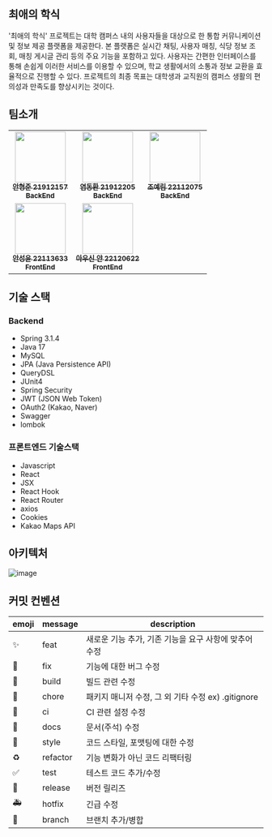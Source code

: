 ## 최애의 학식
'최애의 학식' 프로젝트는 대학 캠퍼스 내의 사용자들을 대상으로 한 통합 커뮤니케이션 및 정보 제공 플랫폼을 제공한다. 본 플랫폼은 실시간 채팅, 사용자 매칭, 식당 정보 조회, 매칭 게시글 관리 등의 주요 기능을 포함하고 있다. 사용자는 간편한 인터페이스를 통해 손쉽게 이러한 서비스를 이용할 수 있으며, 학교 생활에서의 소통과 정보 교환을 효율적으로 진행할 수 있다. 프로젝트의 최종 목표는 대학생과 교직원의 캠퍼스 생활의 편의성과 만족도를 향상시키는 것이다.

## 팀소개
<table>
  <tbody>
    <tr>
      <td align="center"><a href="https://github.com/AHNDOIL"><img src="https://avatars.githubusercontent.com/u/103185987?v=4" width="100px;" alt=""/><br /><sub><b>안형준 21912157</br>BackEnd</b></sub></a><br /></td>
      <td align="center"><a href="https://github.com/Yeomdonghwan"><img src="https://avatars.githubusercontent.com/u/101257697?v=4" width="100px;" alt=""/><br/><sub><b>염동환 21912205</br>BackEnd</b></sub></a><br/></td>
      <td align="center"><a href="https://github.com/J0YERIM"><img src="https://avatars.githubusercontent.com/u/96174711?v=4" width="100px;" alt=""/><br /><sub><b>조예림 22112075</br>BackEnd</b></sub></a><br /></td>
    <tr/>   
      <td align="center"><a href="https://github.com/asn6878"><img src="https://avatars.githubusercontent.com/u/79460319?v=4" width="100px; alt=""/><br /><sub><b>안성윤 22113633</br>FrontEnd</b></sub></a><br /></td>
      <td align="center"><a href="https://github.com/yanni13"><img src="https://avatars.githubusercontent.com/u/122153297?v=4" width="100px;" alt=""/><br /><sub><b>아우신 얀 22120622</br>FrontEnd</b></sub></a><br /></td>
    </tr>
  </tbody>
</table>

## 기술 스택
### Backend
- Spring 3.1.4
- Java 17
- MySQL
- JPA (Java Persistence API)
- QueryDSL
- JUnit4
- Spring Security
- JWT (JSON Web Token)
- OAuth2 (Kakao, Naver)
- Swagger
- lombok

### 프론트엔드 기술스택
- Javascript
- React
- JSX
- React Hook
- React Router
- axios
- Cookies
- Kakao Maps API

## 아키텍처
![image](https://github.com/Favorite-School-Meal/.github/assets/79460319/c0f6d368-9d4e-4c21-a228-57b0a540f2f0)


## 커밋 컨벤션
| emoji | message | description |
| --- | --- | --- |
| :sparkles: | feat | 새로운 기능 추가, 기존 기능을 요구 사항에 맞추어 수정 |
| :bug: | fix | 기능에 대한 버그 수정 |
| :green_heart: | build | 빌드 관련 수정 |
| :pushpin: | chore | 패키지 매니저 수정, 그 외 기타 수정 ex) .gitignore |
| :construction_worker: | ci | CI 관련 설정 수정 |
| :closed_book: | docs | 문서(주석) 수정 |
| :art: | style | 코드 스타일, 포맷팅에 대한 수정 |
| :recycle: | refactor | 기능 변화가 아닌 코드 리팩터링 |
| :white_check_mark: | test | 테스트 코드 추가/수정 |
| :bookmark: | release | 버전 릴리즈 |
| :ambulance: | hotfix | 긴급 수정 |
| :twisted_rightwards_arrows: | branch | 브랜치 추가/병합 |
